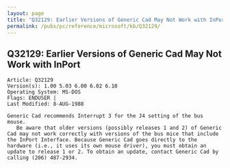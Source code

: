 ```yaml
---
layout: page
title: "Q32129: Earlier Versions of Generic Cad May Not Work with InPort"
permalink: /pubs/pc/reference/microsoft/kb/Q32129/
---
```


## Q32129: Earlier Versions of Generic Cad May Not Work with InPort

	Article: Q32129
	Version(s): 1.00 5.03 6.00 6.02 6.10
	Operating System: MS-DOS
	Flags: ENDUSER |
	Last Modified: 8-AUG-1988
	
	Generic Cad recommends Interrupt 3 for the J4 setting of the bus
	mouse.
	   Be aware that older versions (possibly releases 1 and 2) of Generic
	Cad may not work correctly with versions of the bus mice that include
	the InPort Interface. Because Generic Cad goes directly to the
	hardware (i.e., it uses its own mouse driver), you must obtain an
	update to release 1 or 2. To obtain an update, contact Generic Cad by
	calling (206) 487-2934.
